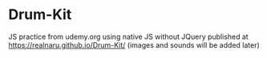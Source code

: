 # Drum-Kit
JS practice from udemy.org
using native JS without JQuery
published at https://realnaru.github.io/Drum-Kit/
(images and sounds will be added later)
